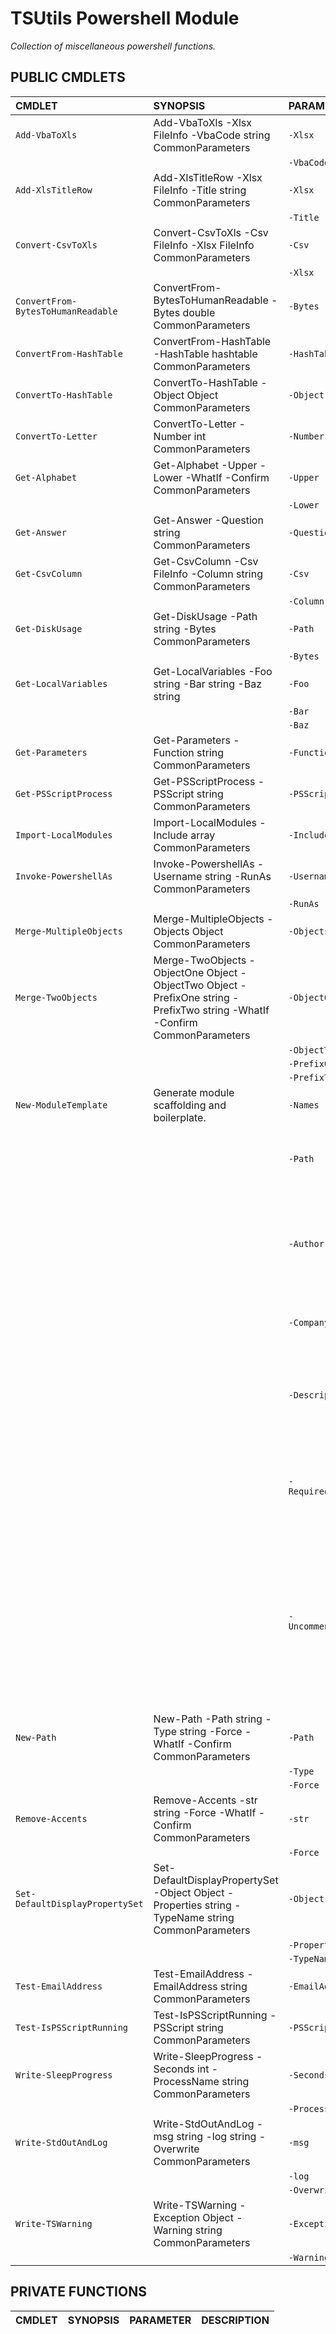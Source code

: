 # TSUtils Powershell Module

*Collection of miscellaneous powershell functions.*

<a id='public'></a>
## PUBLIC CMDLETS

| **CMDLET** | **SYNOPSIS** | **PARAMETER** | **DESCRIPTION** |
|:-----------|:-------------|:--------------|:----------------|
| `Add-VbaToXls` | Add-VbaToXls -Xlsx FileInfo -VbaCode string CommonParameters | `-Xlsx`|  |
 |	|	| `-VbaCode`|  |
| `Add-XlsTitleRow` | Add-XlsTitleRow -Xlsx FileInfo -Title string CommonParameters | `-Xlsx`|  |
 |	|	| `-Title`|  |
| `Convert-CsvToXls` | Convert-CsvToXls -Csv FileInfo -Xlsx FileInfo CommonParameters | `-Csv`|  |
 |	|	| `-Xlsx`|  |
| `ConvertFrom-BytesToHumanReadable` | ConvertFrom-BytesToHumanReadable -Bytes double CommonParameters | `-Bytes`|  |
| `ConvertFrom-HashTable` | ConvertFrom-HashTable -HashTable hashtable CommonParameters | `-HashTable`|  |
| `ConvertTo-HashTable` | ConvertTo-HashTable -Object Object CommonParameters | `-Object`|  |
| `ConvertTo-Letter` | ConvertTo-Letter -Number int CommonParameters | `-Number`|  |
| `Get-Alphabet` | Get-Alphabet -Upper -Lower -WhatIf -Confirm CommonParameters | `-Upper`|  |
 |	|	| `-Lower`|  |
| `Get-Answer` | Get-Answer -Question string CommonParameters | `-Question`|  |
| `Get-CsvColumn` | Get-CsvColumn -Csv FileInfo -Column string CommonParameters | `-Csv`|  |
 |	|	| `-Column`|  |
| `Get-DiskUsage` | Get-DiskUsage -Path string -Bytes CommonParameters | `-Path`|  |
 |	|	| `-Bytes`|  |
| `Get-LocalVariables` | Get-LocalVariables -Foo string -Bar string -Baz string | `-Foo`|  |
 |	|	| `-Bar`|  |
 |	|	| `-Baz`|  |
| `Get-Parameters` | Get-Parameters -Function string CommonParameters | `-Function`|  |
| `Get-PSScriptProcess` | Get-PSScriptProcess -PSScript string CommonParameters | `-PSScript`|  |
| `Import-LocalModules` | Import-LocalModules -Include array CommonParameters | `-Include`|  |
| `Invoke-PowershellAs` | Invoke-PowershellAs -Username string -RunAs CommonParameters | `-Username`|  |
 |	|	| `-RunAs`|  |
| `Merge-MultipleObjects` | Merge-MultipleObjects -Objects Object CommonParameters | `-Objects`|  |
| `Merge-TwoObjects` | Merge-TwoObjects -ObjectOne Object -ObjectTwo Object -PrefixOne string -PrefixTwo string -WhatIf -Confirm CommonParameters | `-ObjectOne`|  |
 |	|	| `-ObjectTwo`|  |
 |	|	| `-PrefixOne`|  |
 |	|	| `-PrefixTwo`|  |
| `New-ModuleTemplate` | Generate module scaffolding and boilerplate. | `-Names`| The names of the modules you want to create. |
 |	|	| `-Path`| The path to store these modules in. Defaults to the last path found in $env:PSModulePath. |
 |	|	| `-Author`| Name of the modules author. This will be inserted into the Author and Copyright fields in the manifest file. Defaults to the current users' name. |
 |	|	| `-CompanyName`| This will be inserted into the Company field of the manifest file. Defaults to nil. |
 |	|	| `-Description`| Description of the module. This will be inserted into the description field of the module manifest and at the top of the main README.md. |
 |	|	| `-RequiredModules`| List of modules that this module depends on. Will be inserted into the RequiredModules field of the manifest file. |
 |	|	| `-UncommentConfig`| A switch that uncomments a line in the psm1 file that dot sources the configuration management script. This is stored in Config.ps1 and allows reading in of sensitive data stored in a Config.psd1 for setting variables available in the modules' scope. |
| `New-Path` | New-Path -Path string -Type string -Force -WhatIf -Confirm CommonParameters | `-Path`|  |
 |	|	| `-Type`|  |
 |	|	| `-Force`|  |
| `Remove-Accents` | Remove-Accents -str string -Force -WhatIf -Confirm CommonParameters | `-str`|  |
 |	|	| `-Force`|  |
| `Set-DefaultDisplayPropertySet` | Set-DefaultDisplayPropertySet -Object Object -Properties string -TypeName string CommonParameters | `-Object`|  |
 |	|	| `-Properties`|  |
 |	|	| `-TypeName`|  |
| `Test-EmailAddress` | Test-EmailAddress -EmailAddress string CommonParameters | `-EmailAddress`|  |
| `Test-IsPSScriptRunning` | Test-IsPSScriptRunning -PSScript string CommonParameters | `-PSScript`|  |
| `Write-SleepProgress` | Write-SleepProgress -Seconds int -ProcessName string CommonParameters | `-Seconds`|  |
 |	|	| `-ProcessName`|  |
| `Write-StdOutAndLog` | Write-StdOutAndLog -msg string -log string -Overwrite CommonParameters | `-msg`|  |
 |	|	| `-log`|  |
 |	|	| `-Overwrite`|  |
| `Write-TSWarning` | Write-TSWarning -Exception Object -Warning string CommonParameters | `-Exception`|  |
 |	|	| `-Warning`|  |

<a id='private'></a>
## PRIVATE FUNCTIONS

| **CMDLET** | **SYNOPSIS** | **PARAMETER** | **DESCRIPTION** |
|:-----------|:-------------|:--------------|:----------------|
